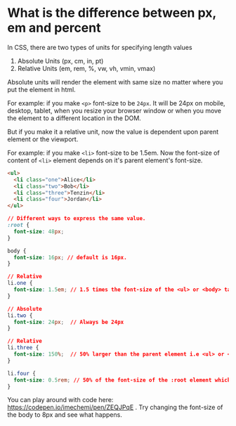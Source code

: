 # What is the difference between px, em and percent

In CSS, there are two types of units for specifying length values

1. Absolute Units (px, cm, in, pt)
2. Relative Units (em, rem, %, vw, vh, vmin, vmax)

Absolute units will render the element with same size no matter where you put the element in html. 

For example: if you make `<p>` font-size to be `24px`. It will be 24px on mobile, desktop, tablet, when you resize your browser window or when you move the 
element to a different location in the DOM. 

But if you make it a relative unit, now the value is dependent upon parent element or the viewport. 

For example: if you make `<li>` font-size to be 1.5em. Now the font-size of content of `<li>` element depends on it's parent element's font-size.


```html
<ul>
  <li class="one">Alice</li>
  <li class="two">Bob</li>
  <li class="three">Tenzin</li>
  <li class="four">Jordan</li>
</ul>
```

```css
// Different ways to express the same value. 
:root {
  font-size: 48px;
}

body {
  font-size: 16px; // default is 16px. 
}

// Relative
li.one {
  font-size: 1.5em; // 1.5 times the font-size of the <ul> or <body> tag's font-size. (16px * 1.5 = 24px)
}

// Absolute
li.two {
  font-size: 24px;  // Always be 24px 
}

// Relative
li.three {
  font-size: 150%;  // 50% larger than the parent element i.e <ul> or <body> tag's font-size (16px * 1.5 = 24px)
}

li.four {
  font-size: 0.5rem; // 50% of the font-size of the :root element which is 48 * 0.5 = 24px
}
```

You can play around with code here: https://codepen.io/imechemi/pen/ZEQJPqE . Try changing the font-size of the body to 8px and see what happens.

